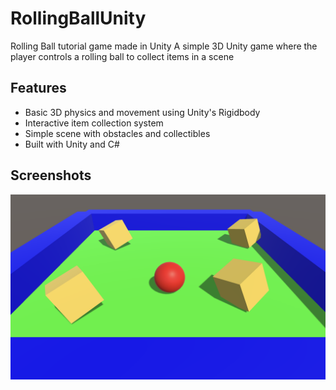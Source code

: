 # RollingBallUnity
Rolling Ball tutorial game made in Unity
A simple 3D Unity game where the player controls a rolling ball to collect items in a scene

## Features
- Basic 3D physics and movement using Unity's Rigidbody
- Interactive item collection system
- Simple scene with obstacles and collectibles
- Built with Unity and C#

## Screenshots
![Game Scene](imgs/game_scene.png)